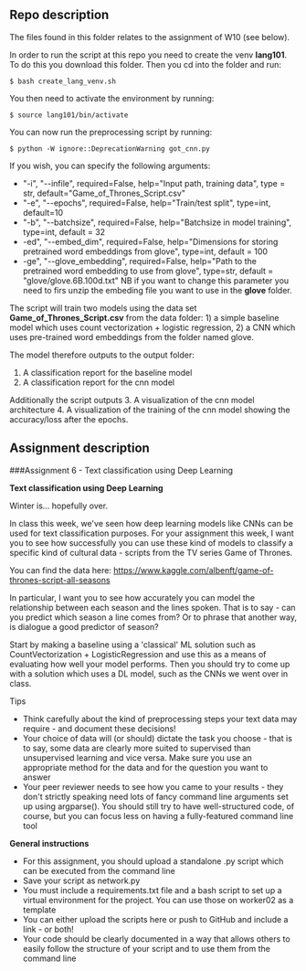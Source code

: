 ## Repo description 

The files found in this folder relates to the assignment of W10 (see below). 

In order to run the script at this repo you need to create the venv __lang101__. To do this you download this folder. Then you cd into the folder and run:

`$ bash create_lang_venv.sh`

You then need to activate the environment by running: 

`$ source lang101/bin/activate`

You can now run the preprocessing script by running: 

`$ python -W ignore::DeprecationWarning got_cnn.py`

If you wish, you can specify the following arguments: 
* "-i", "--infile", required=False, help="Input path, training data", type = str, default="Game_of_Thrones_Script.csv"
* "-e", "--epochs", required=False, help="Train/test split", type=int, default=10
* "-b", "--batchsize", required=False, help="Batchsize in model training", type=int, default = 32
* -ed", "--embed_dim", required=False, help="Dimensions for storing pretrained word embeddings from glove", type=int, default = 100
*  -ge", "--glove_embedding", required=False, help="Path to the pretrained word embedding to use from glove", type=str, default = "glove/glove.6B.100d.txt"
NB if you want to change this parameter you need to firs unzip the embeding file you want to use in the __glove__ folder. 


The script will train two models using the data set __Game_of_Thrones_Script.csv__ from the data folder: 1) a simple baseline model which uses count vectorization + logistic regression, 2) a CNN which uses pre-trained word embeddings from the folder named glove. 

The model therefore outputs to the output folder:
1. A classification report for the baseline model 
2. A classification report for the cnn model 

Additionally the script outputs
3. A visualization of the cnn model architecture
4. A visualization of the training of the cnn model showing the accuracy/loss after the epochs. 





## Assignment description 

###Assignment 6 - Text classification using Deep Learning


__Text classification using Deep Learning__

Winter is... hopefully over.

In class this week, we've seen how deep learning models like CNNs can be used for text classification purposes. For your assignment this week, I want you to see how successfully you can use these kind of models to classify a specific kind of cultural data - scripts from the TV series Game of Thrones.

You can find the data here: https://www.kaggle.com/albenft/game-of-thrones-script-all-seasons

In particular, I want you to see how accurately you can model the relationship between each season and the lines spoken. That is to say - can you predict which season a line comes from? Or to phrase that another way, is dialogue a good predictor of season?

Start by making a baseline using a 'classical' ML solution such as CountVectorization + LogisticRegression and use this as a means of evaluating how well your model performs. Then you should try to come up with a solution which uses a DL model, such as the CNNs we went over in class.

Tips
* Think carefully about the kind of preprocessing steps your text data may require - and document these decisions!
* Your choice of data will (or should) dictate the task you choose - that is to say, some data are clearly more suited to supervised than unsupervised learning and vice versa. Make sure you use an appropriate method for the data and for the question you want to answer
* Your peer reviewer needs to see how you came to your results - they don't strictly speaking need lots of fancy command line arguments set up using argparse(). You should still try to have well-structured code, of course, but you can focus less on having a fully-featured command line tool

__General instructions__
* For this assignment, you should upload a standalone .py script which can be executed from the command line
* Save your script as network.py
* You must include a requirements.txt file and a bash script to set up a virtual environment for the project. You can use those on worker02 as a template
* You can either upload the scripts here or push to GitHub and include a link - or both!
* Your code should be clearly documented in a way that allows others to easily follow the structure of your script and to use them from the command line
